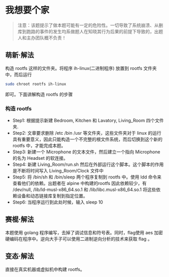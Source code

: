 # 我想要个家

> 注意：该题提示了做本题可能有一定的危险性。一切导致了系统崩溃、从删库到跑路的事件的发生均系做题人在知晓其行为后果的前提下导致的，出题人和主办团队概不负责！

## 萌新·解法

构造 rootfs 这样的文件夹。将程序 ih-linux(二进制程序) 放置到  rootfs 文件夹中，而后运行 

```bash
sudo chroot rootfs ih-linux
```

即可。下面讲解构造 rootfs 的步骤

### 构造 rootfs

* Step1: 根据提示新建 Bedroom, Kitchen 和 Lavatory, Living_Room 四个文件夹.
* Step2: 文章要求删除 /etc /bin /usr 等文件夹，这些文件夹对于 linux 的运行具有重要意义，因此只能构造一个不完整的根文件系统，而后切换到这个新的 rootfs 中，才能完成本题。
* Step3: 新建一个 Microphone 的文本文件，然后建立一个指向 Microphone 的名为 Headset 的软连接。
* Step4: 新建 Living_Room/run.sh 然后在外部运行这个脚本。这个脚本的作用是不断将时间写入 Living_Room/Clock 文件中
* Step5: 将 /bin/sh 和 /bin/sleep 两个程序复制到 rootfs 中。使用 ldd  命令来查看他们的依赖。出题者在 alpine 中构建的rootfs 因此依赖较少，有 /dev/null, /lib/ld-musl-x86_64.so.1 和 /lib/libc.musl-x86_64.so.1 将这些依赖设备和动态链接库复制到指定位置。
* Step6: 当程序运行到此处时候，输入 sleep 10

## 赛棍·解法

本题使用 golang 程序编写，去掉了调试信息和符号表。同时，flag使用 aes 加密硬编码在程序中。逆向大手子可以使用二进制逆向分析的技术来获取 flag 。

## 变态·解法

直接在真实机器或虚拟机中构建 rootfs。

